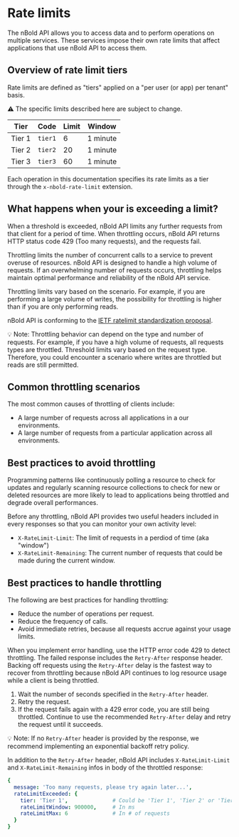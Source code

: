 # Rate limits

The nBold API allows you to access data and to perform operations on multiple services. These services impose their own rate limits that affect applications that use nBold API to access them.

## Overview of rate limit tiers
Rate limits are defined as "tiers" applied on a "per user (or app) per tenant" basis.

⚠️ The specific limits described here are subject to change.

| Tier | Code | Limit | Window |
|------|------|-------|--------|
| Tier 1 | `tier1` | 6 | 1 minute |
| Tier 2 | `tier2` |  20 | 1 minute |
| Tier 3 | `tier3` |  60 | 1 minute |

Each operation in this documentation specifies its rate limits as a tier through the `x-nbold-rate-limit` extension.

## What happens when your is exceeding a limit?

When a threshold is exceeded, nBold API limits any further requests from that client for a period of time. When throttling occurs, nBold API returns HTTP status code 429 (Too many requests), and the requests fail.

Throttling limits the number of concurrent calls to a service to prevent overuse of resources. nBold API is designed to handle a high volume of requests. If an overwhelming number of requests occurs, throttling helps maintain optimal performance and reliability of the nBold API service.

Throttling limits vary based on the scenario. For example, if you are performing a large volume of writes, the possibility for throttling is higher than if you are only performing reads.

nBold API is conforming to the [IETF ratelimit standardization proposal](https://tools.ietf.org/id/draft-polli-ratelimit-headers-01.html).

💡 Note:
Throttling behavior can depend on the type and number of requests. For example, if you have a high volume of requests, all requests types are throttled. Threshold limits vary based on the request type. Therefore, you could encounter a scenario where writes are throttled but reads are still permitted.

## Common throttling scenarios

The most common causes of throttling of clients include:
- A large number of requests across all applications in a our environments.
- A large number of requests from a particular application across all environments.

## Best practices to avoid throttling

Programming patterns like continuously polling a resource to check for updates and regularly scanning resource collections to check for new or deleted resources are more likely to lead to applications being throttled and degrade overall performances.

Before any throttling, nBold API provides two useful headers included in every responses so that you can monitor your own activity level:
- `X-RateLimit-Limit`: The limit of requests in a perdiod of time (aka "window")
- `X-RateLimit-Remaining`: The current number of requests that could be made during the current window.

## Best practices to handle throttling

The following are best practices for handling throttling:

- Reduce the number of operations per request.
- Reduce the frequency of calls.
- Avoid immediate retries, because all requests accrue against your usage limits.

When you implement error handling, use the HTTP error code 429 to detect throttling. The failed response includes the `Retry-After` response header. Backing off requests using the `Retry-After` delay is the fastest way to recover from throttling because nBold API continues to log resource usage while a client is being throttled.

1. Wait the number of seconds specified in the `Retry-After` header.
2. Retry the request.
3. If the request fails again with a 429 error code, you are still being throttled. Continue to use the recommended `Retry-After` delay and retry the request until it succeeds.

💡 Note:
If no `Retry-After` header is provided by the response, we recommend implementing an exponential backoff retry policy.

In addition to the `Retry-After` header, nBold API includes `X-RateLimit-Limit` and `X-RateLimit-Remaining` infos in body of the  throttled response:
```yaml
{
  message: 'Too many requests, please try again later...',
  rateLimitExceeded: {
    tier: 'Tier 1',              # Could be 'Tier 1', 'Tier 2' or 'Tier 3'
    rateLimitWindow: 900000,     # In ms
    rateLimitMax: 6              # In # of requests
  }
}
```
